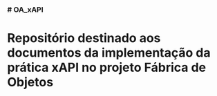 <h3># OA_xAPI<h3>
<h1>Repositório destinado aos documentos da implementação da prática xAPI no projeto Fábrica de Objetos<h1>
